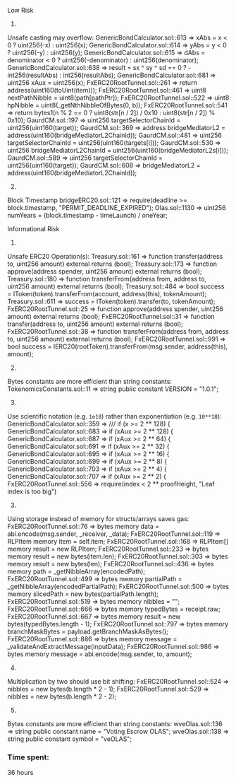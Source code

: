 Low Risk

1.
Unsafe casting may overflow:
  GenericBondCalculator.sol::613 => xAbs = x < 0 ? uint256(-x) : uint256(x);
  GenericBondCalculator.sol::614 => yAbs = y < 0 ? uint256(-y) : uint256(y);
  GenericBondCalculator.sol::615 => dAbs = denominator < 0 ? uint256(-denominator) : uint256(denominator);
  GenericBondCalculator.sol::638 => result = sx ^ sy ^ sd == 0 ? -int256(resultAbs) : int256(resultAbs);
  GenericBondCalculator.sol::681 => uint256 xAux = uint256(x);
  FxERC20RootTunnel.sol::261 => return address(uint160(toUint(item)));
  FxERC20RootTunnel.sol::461 => uint8 nextPathNibble = uint8(path[pathPtr]);
  FxERC20RootTunnel.sol::522 => uint8 hpNibble = uint8(_getNthNibbleOfBytes(0, b));
  FxERC20RootTunnel.sol::541 => return bytes1(n % 2 == 0 ? uint8(str[n / 2]) / 0x10 : uint8(str[n / 2]) % 0x10);
  GaurdCM.sol::197 => uint256 targetSelectorChainId = uint256(uint160(target));
  GaurdCM.sol::369 => address bridgeMediatorL2 = address(uint160(bridgeMediatorL2ChainId));
  GaurdCM.sol::481 => uint256 targetSelectorChainId = uint256(uint160(targets[i]));
  GaurdCM.sol::530 => uint256 bridgeMediatorL2ChainId = uint256(uint160(bridgeMediatorL2s[i]));
  GaurdCM.sol::589 => uint256 targetSelectorChainId = uint256(uint160(target));
  GaurdCM.sol::608 => bridgeMediatorL2 = address(uint160(bridgeMediatorL2ChainId));

  
2.
Block Timestamp
  bridgeERC20.sol::121 => require(deadline >= block.timestamp, "PERMIT_DEADLINE_EXPIRED"); 
  Olas.sol::1130 => uint256 numYears = (block.timestamp - timeLaunch) / oneYear; 

Informational Risk

1.
Unsafe ERC20 Operation(s):
  Treasury.sol::161 => function transfer(address to, uint256 amount) external returns (bool);
  Treasury.sol::173 => function approve(address spender, uint256 amount) external returns (bool);
  Treasury.sol::180 => function transferFrom(address from, address to, uint256 amount) external returns (bool);
  Treasury.sol::484 => bool success = IToken(token).transferFrom(account, address(this), tokenAmount);
  Treasury.sol::611 => success = IToken(token).transfer(to, tokenAmount);
  FxERC20RootTunnel.sol::25 => function approve(address spender, uint256 amount) external returns (bool);
  FxERC20RootTunnel.sol::31 => function transfer(address to, uint256 amount) external returns (bool);
  FxERC20RootTunnel.sol::38 => function transferFrom(address from, address to, uint256 amount) external returns (bool);
  FxERC20RootTunnel.sol::991 => bool success = IERC20(rootToken).transferFrom(msg.sender, address(this), amount);
  
2.
Bytes constants are more efficient than string constants:
  TokenomicsConstants.sol::11 => string public constant VERSION = "1.0.1";
  
3.
Use scientific notation (e.g. `1e18`) rather than exponentiation (e.g. `10**18`):
  GenericBondCalculator.sol::359 => /// if (x >= 2 ** 128) {
  GenericBondCalculator.sol::683 => if (xAux >= 2 ** 128) {
  GenericBondCalculator.sol::687 => if (xAux >= 2 ** 64) {
  GenericBondCalculator.sol::691 => if (xAux >= 2 ** 32) {
  GenericBondCalculator.sol::695 => if (xAux >= 2 ** 16) {
  GenericBondCalculator.sol::699 => if (xAux >= 2 ** 8) {
  GenericBondCalculator.sol::703 => if (xAux >= 2 ** 4) {
  GenericBondCalculator.sol::707 => if (xAux >= 2 ** 2) {
  FxERC20RootTunnel.sol::556 => require(index < 2 ** proofHeight, "Leaf index is too big")
  
3.
Using storage instead of memory for structs/arrays saves gas:
  FxERC20RootTunnel.sol::76 => bytes memory data = abi.encode(msg.sender, _receiver, _data);
  FxERC20RootTunnel.sol::119 => RLPItem memory item = self.item;
  FxERC20RootTunnel.sol::168 => RLPItem[] memory result = new RLPItem[](items);
  FxERC20RootTunnel.sol::233 => bytes memory result = new bytes(item.len);
  FxERC20RootTunnel.sol::303 => bytes memory result = new bytes(len);
  FxERC20RootTunnel.sol::436 => bytes memory path = _getNibbleArray(encodedPath);
  FxERC20RootTunnel.sol::499 => bytes memory partialPath = _getNibbleArray(encodedPartialPath);
  FxERC20RootTunnel.sol::500 => bytes memory slicedPath = new bytes(partialPath.length);
  FxERC20RootTunnel.sol::519 => bytes memory nibbles = "";
  FxERC20RootTunnel.sol::666 => bytes memory typedBytes = receipt.raw;
  FxERC20RootTunnel.sol::667 => bytes memory result = new bytes(typedBytes.length - 1);
  FxERC20RootTunnel.sol::797 => bytes memory branchMaskBytes = payload.getBranchMaskAsBytes();
  FxERC20RootTunnel.sol::886 => bytes memory message = _validateAndExtractMessage(inputData);
  FxERC20RootTunnel.sol::986 => bytes memory message = abi.encode(msg.sender, to, amount);  
  
4.
Multiplication by two should use bit shifting:
  FxERC20RootTunnel.sol::524 => nibbles = new bytes(b.length * 2 - 1);
  FxERC20RootTunnel.sol::529 => nibbles = new bytes(b.length * 2 - 2);  
  
5.
Bytes constants are more efficient than string constants:
  wveOlas.sol::136 => string public constant name = "Voting Escrow OLAS";
  wveOlas.sol::138 => string public constant symbol = "veOLAS";  

### Time spent:
36 hours